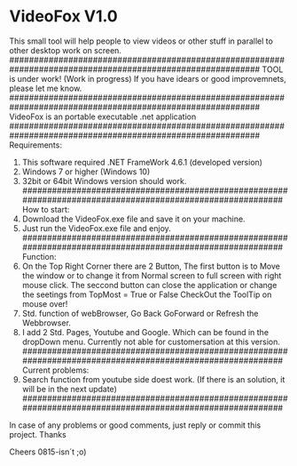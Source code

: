 # VideoFox V1.0
This small tool will help people to view videos or other stuff in parallel to other desktop work on screen.
###########################################################################################################
TOOL is under work! (Work in progress) If you have idears or good improvemnets, please let me know.
###########################################################################################################
VideoFox is an portable executable .net application
###########################################################################################################
Requirements:
1) This software required .NET FrameWork 4.6.1 (developed version)
2) Windows 7 or higher (Windows 10)
3) 32bit or 64bit Windows version should work.
###########################################################################################################
How to start:
1) Download the VideoFox.exe file and save it on your machine.
2) Just run the VideoFox.exe file and enjoy.
###########################################################################################################
Function:
1) On the Top Right Corner there are 2 Button, The first button is to Move the window or to change it from
Normal screen to full screen with right mouse click.
  The seccond button can close the application or change the seetings from TopMost = True or False
  CheckOut the ToolTip on mouse over!
2) Std. function of webBrowser, Go Back GoForward or Refresh the Webbrowser.
3) I add 2 Std. Pages, Youtube and Google. Which can be found in the dropDown menu. Currently not able for
customersation at this version.
###########################################################################################################
Current problems:
1) Search function from youtube side doest work. (If there is an solution, it will be in the next update)
###########################################################################################################

In case of any problems or good comments, just reply or commit this project.
Thanks

Cheers 0815-isn´t ;o)
